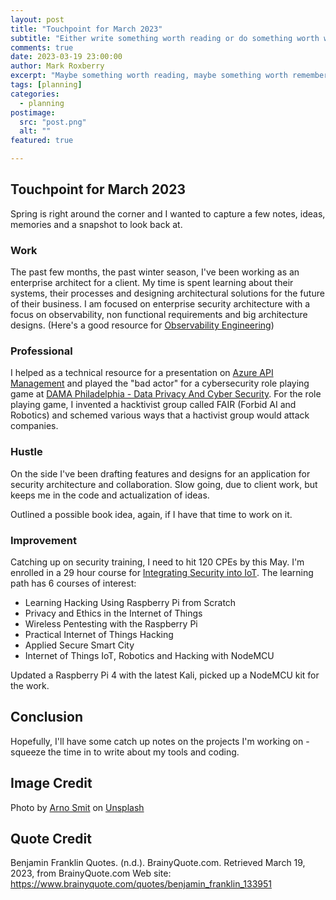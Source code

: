 ```yaml
---
layout: post
title: "Touchpoint for March 2023"
subtitle: "Either write something worth reading or do something worth writing. - Benjamin Franklin"
comments: true
date: 2023-03-19 23:00:00
author: Mark Roxberry
excerpt: "Maybe something worth reading, maybe something worth remembering.  Touchpoint notes for March 2023."
tags: [planning]
categories:
  - planning
postimage:
  src: "post.png"
  alt: ""
featured: true

---
```


## Touchpoint for March 2023

Spring is right around the corner and I wanted to capture a few notes, ideas, memories and a snapshot to look back at.  

### Work

The past few months, the past winter season, I've been working as an enterprise architect for a client.  My time is spent learning about their systems, their processes and designing architectural solutions for the future of their business.  I am focused on enterprise security architecture with a focus on observability, non functional requirements and big architecture designs.  (Here's a good resource for [Observability Engineering](https://info.honeycomb.io/observability-engineering-oreilly-book-2022))

### Professional

I helped as a technical resource for a presentation on [Azure API Management](https://azure.microsoft.com/en-us/products/api-management) and played the "bad actor" for a cybersecurity role playing game at [DAMA Philadelphia - Data Privacy And Cyber Security](https://dama-phila.org/meetinginfo.php?id=15&ts=1676647646).  For the role playing game, I invented a hacktivist group called FAIR (Forbid AI and Robotics) and schemed various ways that a hactivist group would attack companies.

### Hustle

On the side I've been drafting features and designs for an application for security architecture and collaboration.  Slow going, due to client work, but keeps me in the code and actualization of ideas.

Outlined a possible book idea, again, if I have that time to work on it.

### Improvement

Catching up on security training, I need to hit 120 CPEs by this May.  I'm enrolled in a 29 hour course for [Integrating Security into IoT](https://codered.eccouncil.org/learning-path/integrating-security-into-IoT).  The learning path has 6 courses of interest:

- Learning Hacking Using Raspberry Pi from Scratch
- Privacy and Ethics in the Internet of Things
- Wireless Pentesting with the Raspberry Pi
- Practical Internet of Things Hacking
- Applied Secure Smart City
- Internet of Things IoT, Robotics and Hacking with NodeMCU

Updated a Raspberry Pi 4 with the latest Kali, picked up a NodeMCU kit for the work.

## Conclusion

Hopefully, I'll have some catch up notes on the projects I'm working on - squeeze the time in to write about my tools and coding.

## Image Credit

Photo by <a href="https://unsplash.com/@_entreprenerd?utm_source=unsplash&utm_medium=referral&utm_content=creditCopyText">Arno Smit</a> on <a href="https://unsplash.com/@_entreprenerd?utm_source=unsplash&utm_medium=referral&utm_content=creditCopyText">Unsplash</a>
  
## Quote Credit

Benjamin Franklin Quotes. (n.d.). BrainyQuote.com. Retrieved March 19, 2023, from BrainyQuote.com Web site: <https://www.brainyquote.com/quotes/benjamin_franklin_133951>
